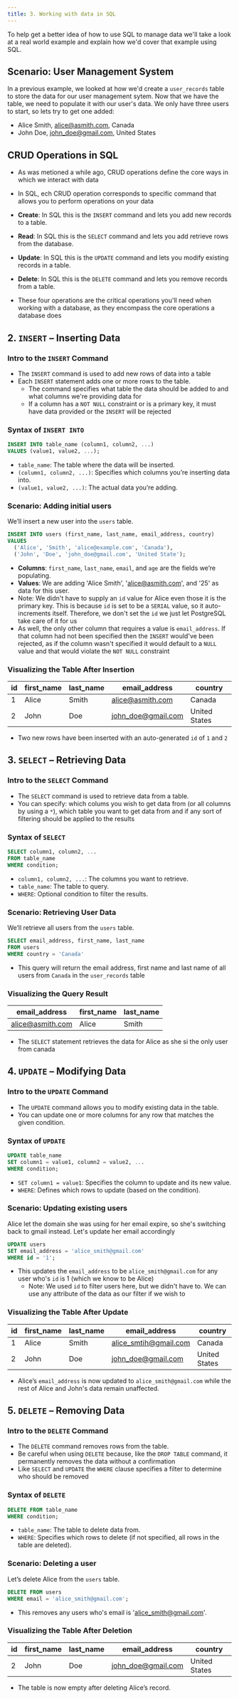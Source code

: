 ```yaml
---
title: 3. Working with data in SQL
---
```


To help get a better idea of how to use SQL to manage data we'll take a look at a real world example and explain how we'd cover that example using SQL.

## Scenario: User Management System
In a previous example, we looked at how we'd create a `user_records` table to store the data for our user management sytem. Now that we have the table, we need to populate it with our user's data. We only have three users to start, so lets try to get one added:
  - Alice Smith, alice@asmith.com, Canada
  - John Doe, john_doe@gmail.com, United States

## CRUD Operations in SQL
- As was metioned a while ago, CRUD operations define the core ways in which we interact with data
- In SQL, ech CRUD operation corresponds to specific command that allows you to perform operations on your data

- **Create**: In SQL this is the  `INSERT` command and lets you add new records to a table.
- **Read**: In SQL this is the  `SELECT` command and lets you add retrieve rows from the database.
- **Update**: In SQL this is the `UPDATE` command and lets you modify existing records in a table.
- **Delete**: In SQL this is the  `DELETE` command and lets you remove records from a table.

- These four operations are the critical operations you'll need when working with a database, as they encompass the core operations a database does

## 2. `INSERT` – Inserting Data

### Intro to the `INSERT` Command
- The `INSERT` command is used to add new rows of data into a table
- Each `INSERT` statement adds one or more rows to the table.
  - The command specifies what table the data should be added to and what columns we're providing data for
  - If a column has a `NOT NULL` constraint or is a primary key, it must have data provided or the `INSERT` will be rejected
### Syntax of `INSERT INTO`
```sql
INSERT INTO table_name (column1, column2, ...)
VALUES (value1, value2, ...);
```
- `table_name`: The table where the data will be inserted.
- `(column1, column2, ...)`: Specifies which columns you’re inserting data into.
- `(value1, value2, ...)`: The actual data you’re adding.

### Scenario: Adding initial users
We’ll insert a new user into the `users` table.

```sql
INSERT INTO users (first_name, last_name, email_address, country)
VALUES
  ('Alice', 'Smith', 'alice@example.com', 'Canada'),
  ('John', 'Doe', 'john_doe@gmail.com', 'United State');
```

- **Columns**: `first_name`, `last_name`, `email`, and `age` are the fields we’re populating.
- **Values**: We are adding 'Alice Smith', 'alice@asmith.com', and '25' as data for this user.
- Note: We didn't have to supply an `id` value for Alice even those it is the primary key. This is because `id` is set to be a `SERIAL` value, so it auto-increments itself. Therefore, we don't set the `id` we just let PostgreSQL take care of it for us
- As well, the only other column that requires a value is `email_address`. If that column had not been specified then the `INSERT` would've been rejected, as if the column wasn't specified it would default to a `NULL` value and that would violate the `NOT NULL` constraint

### Visualizing the Table After Insertion
| id  | first_name | last_name | email_address        | country       |
| --- | ---------- | --------- | -------------------- | ------------- |
| 1   | Alice      | Smith     | alice@asmith.com     | Canada        |
| 2   | John       | Doe       | john_doe@gmail.com   | United States |

- Two new rows have been inserted with an auto-generated `id` of `1` and `2`

## 3. `SELECT` – Retrieving Data

### Intro to the `SELECT` Command
- The `SELECT` command is used to retrieve data from a table.
- You can specify: which colums you wish to get data from (or all columns by using a `*`), which table you want to get data from and if any sort of filtering should be applied to the results

### Syntax of `SELECT`
```sql
SELECT column1, column2, ...
FROM table_name
WHERE condition;
```
- `column1, column2, ...`: The columns you want to retrieve.
- `table_name`: The table to query.
- `WHERE`: Optional condition to filter the results.

### Scenario: Retrieving User Data
We’ll retrieve all users from the `users` table.

```sql
SELECT email_address, first_name, last_name
FROM users
WHERE country = 'Canada'
```

- This query will return the email address, first name and last name of all users from `Canada` in the `user_records` table

### Visualizing the Query Result
| email_address    | first_name | last_name |
| ---------------- | ---------- | --------- |
| alice@asmith.com | Alice      | Smith     |

- The `SELECT` statement retrieves the data for Alice as she si the only user from canada

## 4. `UPDATE` – Modifying Data

### Intro to the `UPDATE` Command
- The `UPDATE` command allows you to modify existing data in the table.
- You can update one or more columns for any row that matches the given condition.

### Syntax of `UPDATE`
```sql
UPDATE table_name
SET column1 = value1, column2 = value2, ...
WHERE condition;
```
- `SET column1 = value1`: Specifies the column to update and its new value.
- `WHERE`: Defines which rows to update (based on the condition).

### Scenario: Updating existing users
Alice let the domain she was using for her email expire, so she's switching back to gmail instead. Let's update her email accordingly

```sql
UPDATE users
SET email_address = 'alice_smith@gmail.com'
WHERE id = '1';
```

- This updates the `email_address` to be `alice_smith@gmail.com` for any user who's `id` is 1 (which we know to be Alice)
  - Note: We used `id` to filter users here, but we didn't have to. We can use any attribute of the data as our filter if we wish to

### Visualizing the Table After Update
| id  | first_name | last_name | email_address         | country        |
| --- | ---------- | --------- | --------------------- | -------------- |
| 1   | Alice      | Smith     | alice_smtih@gmail.com | Canada         |
| 2   | John       | Doe       | john_doe@gmail.com    | United States  |

- Alice’s `email_address` is now updated to `alice_smith@gmail.com` while the rest of Alice and John's data remain unaffected.

## 5. `DELETE` – Removing Data

### Intro to the `DELETE` Command
- The `DELETE` command removes rows from the table.
- Be careful when using `DELETE` because, like the `DROP TABLE` command, it permanently removes the data without a confirmation
- Like `SELECT` and `UPDATE` the `WHERE` clause specifies a filter to determine who should be removed

### Syntax of `DELETE`
```sql
DELETE FROM table_name
WHERE condition;
```
- `table_name`: The table to delete data from.
- `WHERE`: Specifies which rows to delete (if not specified, all rows in the table are deleted).

### Scenario: Deleting a user
Let’s delete Alice from the `users` table.

```sql
DELETE FROM users
WHERE email = 'alice_smith@gmail.com';
```

- This removes any users who's email is 'alice_smith@gmail.com'.

### Visualizing the Table After Deletion
| id  | first_name | last_name | email_address      | country        |
| --- | ---------- | --------- | ------------------ | -------------- |
| 2   | John       | Doe       | john_doe@gmail.com | United States  |

- The table is now empty after deleting Alice’s record.
